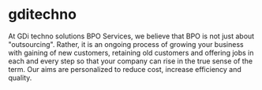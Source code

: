 gditechno
=========

At GDi techno solutions BPO Services, we believe that BPO is not just about "outsourcing". Rather, it is an ongoing process of growing your business with gaining of new customers, retaining old customers and offering jobs in each and every step so that your company can rise in the true sense of the term. Our aims are personalized to reduce cost, increase efficiency and quality.
